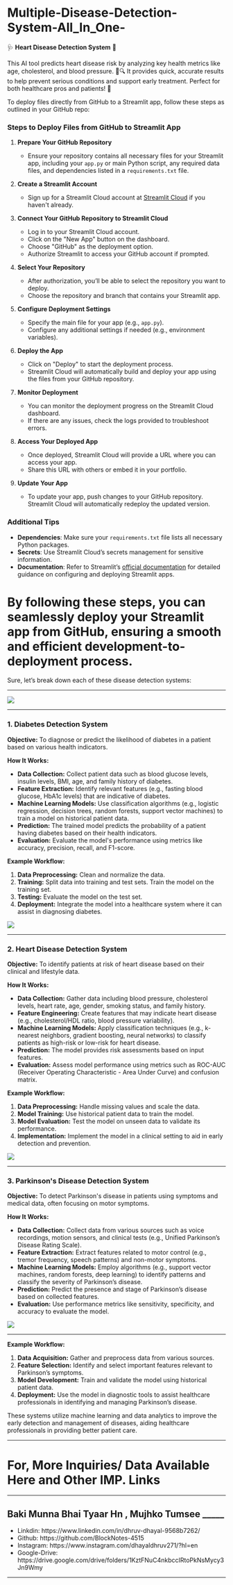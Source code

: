 # Multiple-Disease-Detection-System-All_In_One-
🩺 **Heart Disease Detection System** 💓  

This AI tool predicts heart disease risk by analyzing key health metrics like age, cholesterol, and blood pressure. 🧠🔍 It provides quick, accurate results to help prevent serious conditions and support early treatment. Perfect for both healthcare pros and patients! 🌟

To deploy files directly from GitHub to a Streamlit app, follow these steps as outlined in your GitHub repo:

### Steps to Deploy Files from GitHub to Streamlit App

1. **Prepare Your GitHub Repository**
   - Ensure your repository contains all necessary files for your Streamlit app, including your `app.py` or main Python script, any required data files, and dependencies listed in a `requirements.txt` file.

2. **Create a Streamlit Account**
   - Sign up for a Streamlit Cloud account at [Streamlit Cloud](https://streamlit.io/cloud) if you haven't already.

3. **Connect Your GitHub Repository to Streamlit Cloud**
   - Log in to your Streamlit Cloud account.
   - Click on the "New App" button on the dashboard.
   - Choose "GitHub" as the deployment option.
   - Authorize Streamlit to access your GitHub account if prompted.

4. **Select Your Repository**
   - After authorization, you’ll be able to select the repository you want to deploy.
   - Choose the repository and branch that contains your Streamlit app.

5. **Configure Deployment Settings**
   - Specify the main file for your app (e.g., `app.py`).
   - Configure any additional settings if needed (e.g., environment variables).

6. **Deploy the App**
   - Click on "Deploy" to start the deployment process.
   - Streamlit Cloud will automatically build and deploy your app using the files from your GitHub repository.

7. **Monitor Deployment**
   - You can monitor the deployment progress on the Streamlit Cloud dashboard.
   - If there are any issues, check the logs provided to troubleshoot errors.

8. **Access Your Deployed App**
   - Once deployed, Streamlit Cloud will provide a URL where you can access your app.
   - Share this URL with others or embed it in your portfolio.

9. **Update Your App**
   - To update your app, push changes to your GitHub repository. Streamlit Cloud will automatically redeploy the updated version.

### Additional Tips

- **Dependencies**: Make sure your `requirements.txt` file lists all necessary Python packages.
- **Secrets**: Use Streamlit Cloud’s secrets management for sensitive information.
- **Documentation**: Refer to Streamlit’s [official documentation](https://docs.streamlit.io/) for detailed guidance on configuring and deploying Streamlit apps.

By following these steps, you can seamlessly deploy your Streamlit app from GitHub, ensuring a smooth and efficient development-to-deployment process.
==============================================================================================================================================================

Sure, let’s break down each of these disease detection systems:
<hr>
<img src="Images-Output/up4.PNG">
<hr>

### 1. Diabetes Detection System

**Objective:**
To diagnose or predict the likelihood of diabetes in a patient based on various health indicators.

**How It Works:**
- **Data Collection:** Collect patient data such as blood glucose levels, insulin levels, BMI, age, and family history of diabetes.
- **Feature Extraction:** Identify relevant features (e.g., fasting blood glucose, HbA1c levels) that are indicative of diabetes.
- **Machine Learning Models:** Use classification algorithms (e.g., logistic regression, decision trees, random forests, support vector machines) to train a model on historical patient data.
- **Prediction:** The trained model predicts the probability of a patient having diabetes based on their health indicators.
- **Evaluation:** Evaluate the model's performance using metrics like accuracy, precision, recall, and F1-score.

**Example Workflow:**
1. **Data Preprocessing:** Clean and normalize the data.
2. **Training:** Split data into training and test sets. Train the model on the training set.
3. **Testing:** Evaluate the model on the test set.
4. **Deployment:** Integrate the model into a healthcare system where it can assist in diagnosing diabetes.

<img src="Images-Output/up1.PNG">
<hr>

### 2. Heart Disease Detection System

**Objective:**
To identify patients at risk of heart disease based on their clinical and lifestyle data.

**How It Works:**
- **Data Collection:** Gather data including blood pressure, cholesterol levels, heart rate, age, gender, smoking status, and family history.
- **Feature Engineering:** Create features that may indicate heart disease (e.g., cholesterol/HDL ratio, blood pressure variability).
- **Machine Learning Models:** Apply classification techniques (e.g., k-nearest neighbors, gradient boosting, neural networks) to classify patients as high-risk or low-risk for heart disease.
- **Prediction:** The model provides risk assessments based on input features.
- **Evaluation:** Assess model performance using metrics such as ROC-AUC (Receiver Operating Characteristic - Area Under Curve) and confusion matrix.

**Example Workflow:**
1. **Data Preprocessing:** Handle missing values and scale the data.
2. **Model Training:** Use historical patient data to train the model.
3. **Model Evaluation:** Test the model on unseen data to validate its performance.
4. **Implementation:** Implement the model in a clinical setting to aid in early detection and prevention.

<img src="Images-Output/up2.PNG">
<hr>

### 3. Parkinson's Disease Detection System

**Objective:**
To detect Parkinson's disease in patients using symptoms and medical data, often focusing on motor symptoms.

**How It Works:**
- **Data Collection:** Collect data from various sources such as voice recordings, motion sensors, and clinical tests (e.g., Unified Parkinson’s Disease Rating Scale).
- **Feature Extraction:** Extract features related to motor control (e.g., tremor frequency, speech patterns) and non-motor symptoms.
- **Machine Learning Models:** Employ algorithms (e.g., support vector machines, random forests, deep learning) to identify patterns and classify the severity of Parkinson’s disease.
- **Prediction:** Predict the presence and stage of Parkinson’s disease based on collected features.
- **Evaluation:** Use performance metrics like sensitivity, specificity, and accuracy to evaluate the model.

<img src="Images-Output/up3.PNG">
<hr>

**Example Workflow:**
1. **Data Acquisition:** Gather and preprocess data from various sources.
2. **Feature Selection:** Identify and select important features relevant to Parkinson’s symptoms.
3. **Model Development:** Train and validate the model using historical patient data.
4. **Deployment:** Use the model in diagnostic tools to assist healthcare professionals in identifying and managing Parkinson’s disease.

These systems utilize machine learning and data analytics to improve the early detection and management of diseases, aiding healthcare professionals in providing better patient care.
<hr>
<h1>For, More Inquiries/ Data Available Here and Other IMP. Links</h1>
<hr>
<h2>Baki Munna Bhai Tyaar Hn , Mujhko Tumsee _____</h2>
<ul>
   <li>Linkdin: https://www.linkedin.com/in/dhruv-dhayal-9568b7262/</li>
   <li>Github: https://github.com/BlockNotes-4515</li>
   <li>Instagram: https://www.instagram.com/dhayaldhruv271/?hl=en</li>
   <li>Google-Drive: https://drive.google.com/drive/folders/1KztFNuC4nkbccIRtoPkNsMycy3Jn9Wmy</li>
</ul>
<hr>
